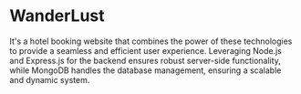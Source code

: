 # WanderLust
It's a hotel booking website that combines the power of these technologies to provide a seamless and efficient user experience.  Leveraging Node.js and Express.js for the backend ensures robust server-side functionality, while MongoDB handles the database management, ensuring a scalable and dynamic system.
